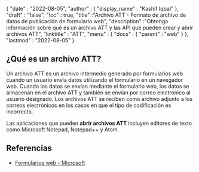 {
  "date" : "2022-08-05",
  "author" : {
    "display_name" : "Kashif Iqbal"
},
  "draft" : "false",
  "toc" : true,
  "title" :"Archivo ATT - Formato de archivo de datos de publicación de formulario web",
  "description" :"Obtenga información sobre qué es un archivo ATT y las API que pueden crear y abrir archivos ATT",
  "linktitle" : "ATT",
  "menu" : {
    "docs" : {
      "parent" : "web"
}
},
  "lastmod" : "2022-08-05"
}

## ¿Qué es un archivo ATT?

Un archivo ATT es un archivo intermedio generado por formularios web cuando un usuario envía datos utilizando el formulario en un navegador web. Cuando los datos se envían mediante el formulario web, los datos se almacenan en el archivo ATT y también se envían por correo electrónico al usuario designado. Los archivos ATT se reciben como archivo adjunto a los correos electrónicos en los casos en que el tipo de codificación es incorrecto.

Las aplicaciones que pueden **abrir archivos ATT** incluyen editores de texto como Microsoft Notepad, Notepad++ y Atom.

## Referencias

* [Formularios web - Microsoft](https://learn.microsoft.com/en-us/aspnet/web-forms/what-is-web-forms)

